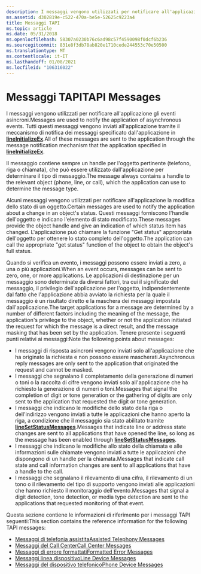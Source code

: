 ```yaml
---
description: I messaggi vengono utilizzati per notificare all'applicazione gli eventi asincroni. Tutti questi messaggi vengono inviati all'applicazione tramite il meccanismo di notifica dei messaggi specificato dall'applicazione in lineInitializeEx.
ms.assetid: d302819e-c522-470a-be5e-52625c9223a4
title: Messaggi TAPI
ms.topic: article
ms.date: 05/31/2018
ms.openlocfilehash: 58307a0230b76c6ad98c57f4590098f0dcf6b236
ms.sourcegitcommit: 831e8f3db78ab820e1710cede244553c70e50500
ms.translationtype: MT
ms.contentlocale: it-IT
ms.lasthandoff: 01/08/2021
ms.locfileid: "106316022"
---
```

# <a name="tapi-messages"></a><span data-ttu-id="5f06a-104">Messaggi TAPI</span><span class="sxs-lookup"><span data-stu-id="5f06a-104">TAPI Messages</span></span>

<span data-ttu-id="5f06a-105">I messaggi vengono utilizzati per notificare all'applicazione gli eventi asincroni.</span><span class="sxs-lookup"><span data-stu-id="5f06a-105">Messages are used to notify the application of asynchronous events.</span></span> <span data-ttu-id="5f06a-106">Tutti questi messaggi vengono inviati all'applicazione tramite il meccanismo di notifica dei messaggi specificato dall'applicazione in [**lineInitializeEx**](/windows/desktop/api/Tapi/nf-tapi-lineinitializeexa).</span><span class="sxs-lookup"><span data-stu-id="5f06a-106">All of these messages are sent to the application through the message notification mechanism that the application specified in [**lineInitializeEx**](/windows/desktop/api/Tapi/nf-tapi-lineinitializeexa).</span></span>

<span data-ttu-id="5f06a-107">Il messaggio contiene sempre un handle per l'oggetto pertinente (telefono, riga o chiamata), che può essere utilizzato dall'applicazione per determinare il tipo di messaggio.</span><span class="sxs-lookup"><span data-stu-id="5f06a-107">The message always contains a handle to the relevant object (phone, line, or call), which the application can use to determine the message type.</span></span>

<span data-ttu-id="5f06a-108">Alcuni messaggi vengono utilizzati per notificare all'applicazione la modifica dello stato di un oggetto.</span><span class="sxs-lookup"><span data-stu-id="5f06a-108">Certain messages are used to notify the application about a change in an object's status.</span></span> <span data-ttu-id="5f06a-109">Questi messaggi forniscono l'handle dell'oggetto e indicano l'elemento di stato modificato.</span><span class="sxs-lookup"><span data-stu-id="5f06a-109">These messages provide the object handle and give an indication of which status item has changed.</span></span> <span data-ttu-id="5f06a-110">L'applicazione può chiamare la funzione "Get status" appropriata dell'oggetto per ottenere lo stato completo dell'oggetto.</span><span class="sxs-lookup"><span data-stu-id="5f06a-110">The application can call the appropriate "get status" function of the object to obtain the object's full status.</span></span>

<span data-ttu-id="5f06a-111">Quando si verifica un evento, i messaggi possono essere inviati a zero, a una o più applicazioni.</span><span class="sxs-lookup"><span data-stu-id="5f06a-111">When an event occurs, messages can be sent to zero, one, or more applications.</span></span> <span data-ttu-id="5f06a-112">Le applicazioni di destinazione per un messaggio sono determinate da diversi fattori, tra cui il significato del messaggio, il privilegio dell'applicazione per l'oggetto, indipendentemente dal fatto che l'applicazione abbia avviato la richiesta per la quale il messaggio è un risultato diretto e la maschera dei messaggi impostata dall'applicazione.</span><span class="sxs-lookup"><span data-stu-id="5f06a-112">The target applications for a message are determined by a number of different factors including the meaning of the message, the application's privilege to the object, whether or not the application initiated the request for which the message is a direct result, and the message masking that has been set by the application.</span></span> <span data-ttu-id="5f06a-113">Tenere presente i seguenti punti relativi ai messaggi:</span><span class="sxs-lookup"><span data-stu-id="5f06a-113">Note the following points about messages:</span></span>

-   <span data-ttu-id="5f06a-114">I messaggi di risposta asincroni vengono inviati solo all'applicazione che ha originato la richiesta e non possono essere mascherati.</span><span class="sxs-lookup"><span data-stu-id="5f06a-114">Asynchronous reply messages are only sent to the application that originated the request and cannot be masked.</span></span>
-   <span data-ttu-id="5f06a-115">I messaggi che segnalano il completamento della generazione di numeri o toni o la raccolta di cifre vengono inviati solo all'applicazione che ha richiesto la generazione di numeri o toni.</span><span class="sxs-lookup"><span data-stu-id="5f06a-115">Messages that signal the completion of digit or tone generation or the gathering of digits are only sent to the application that requested the digit or tone generation.</span></span>
-   <span data-ttu-id="5f06a-116">I messaggi che indicano le modifiche dello stato della riga o dell'indirizzo vengono inviati a tutte le applicazioni che hanno aperto la riga, a condizione che il messaggio sia stato abilitato tramite [**lineSetStatusMessages**](/windows/desktop/api/Tapi/nf-tapi-linesetstatusmessages).</span><span class="sxs-lookup"><span data-stu-id="5f06a-116">Messages that indicate line or address state changes are sent to all applications that have opened the line, so long as the message has been enabled through [**lineSetStatusMessages**](/windows/desktop/api/Tapi/nf-tapi-linesetstatusmessages).</span></span>
-   <span data-ttu-id="5f06a-117">I messaggi che indicano le modifiche allo stato della chiamata e alle informazioni sulle chiamate vengono inviati a tutte le applicazioni che dispongono di un handle per la chiamata.</span><span class="sxs-lookup"><span data-stu-id="5f06a-117">Messages that indicate call state and call information changes are sent to all applications that have a handle to the call.</span></span>
-   <span data-ttu-id="5f06a-118">I messaggi che segnalano il rilevamento di una cifra, il rilevamento di un tono o il rilevamento del tipo di supporto vengono inviati alle applicazioni che hanno richiesto il monitoraggio dell'evento.</span><span class="sxs-lookup"><span data-stu-id="5f06a-118">Messages that signal a digit detection, tone detection, or media type detection are sent to the applications that requested monitoring of that event.</span></span>

<span data-ttu-id="5f06a-119">Questa sezione contiene le informazioni di riferimento per i messaggi TAPI seguenti:</span><span class="sxs-lookup"><span data-stu-id="5f06a-119">This section contains the reference information for the following TAPI messages:</span></span>

-   [<span data-ttu-id="5f06a-120">Messaggi di telefonia assistita</span><span class="sxs-lookup"><span data-stu-id="5f06a-120">Assisted Telephony Messages</span></span>](assisted-telephony-messages.md)
-   [<span data-ttu-id="5f06a-121">Messaggi del Call Center</span><span class="sxs-lookup"><span data-stu-id="5f06a-121">Call Center Messages</span></span>](call-center-messages.md)
-   [<span data-ttu-id="5f06a-122">Messaggi di errore formattati</span><span class="sxs-lookup"><span data-stu-id="5f06a-122">Formatted Error Messages</span></span>](formatted-error-messages.md)
-   [<span data-ttu-id="5f06a-123">Messaggi linea dispositivo</span><span class="sxs-lookup"><span data-stu-id="5f06a-123">Line Device Messages</span></span>](line-device-messages.md)
-   [<span data-ttu-id="5f06a-124">Messaggi del dispositivo telefonico</span><span class="sxs-lookup"><span data-stu-id="5f06a-124">Phone Device Messages</span></span>](phone-device-messages.md)

 

 




